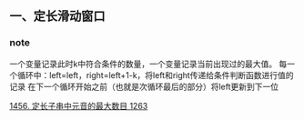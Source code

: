 ## 一、定长滑动窗口

### note
一个变量记录此时k中符合条件的数量，一个变量记录当前出现过的最大值。
每一个循环中：left=left，right=left+1-k，将left和right传递给条件判断函数进行值的记录
在下一个循环开始之前（也就是次循环最后的部分）将left更新到下一位

[1456. 定长子串中元音的最大数目 1263](https://leetcode.cn/problems/maximum-number-of-vowels-in-a-substring-of-given-length/description/)
